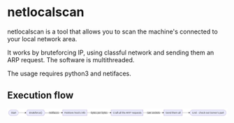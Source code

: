# netlocalscan

netlocalscan is a tool that allows you to scan the machine's connected to your local network area. 

It works by bruteforcing IP, using classful network and sending them an ARP request. The software is multithreaded.

The usage requires python3 and netifaces.

## Execution flow

![flow chart](./rsrc/bruteforce_chart.jpg)

